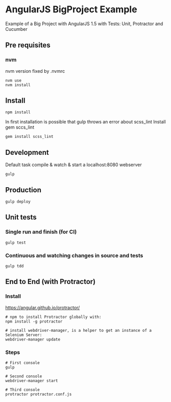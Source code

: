 # AngularJS BigProject Example

Example of a Big Project with AngularJS 1.5 with Tests: Unit, Protractor and Cucumber

## Pre requisites

### nvm
nvm version fixed by .nvmrc
```
nvm use
nvm install
```

## Install
```
npm install
```

In first installation is possible that gulp throws an error about scss_lint
Install gem sccs_lint
```
gem install scss_lint
```

## Development
Default task compile & watch & start a localhost:8080 webserver
```
gulp
```


## Production
```
gulp deploy
```

## Unit tests

### Single run and finish (for CI)
```
gulp test
```

### Continuous and watching changes in source and tests

```
gulp tdd
```


## End to End (with Protractor)

### Install

https://angular.github.io/protractor/

```
# npm to install Protractor globally with:
npm install -g protractor

# install webdriver-manager, is a helper to get an instance of a Selenium Server:
webdriver-manager update
```

### Steps

```
# First console
gulp

# Second console
webdriver-manager start

# Third console
protractor protractor.conf.js
```
